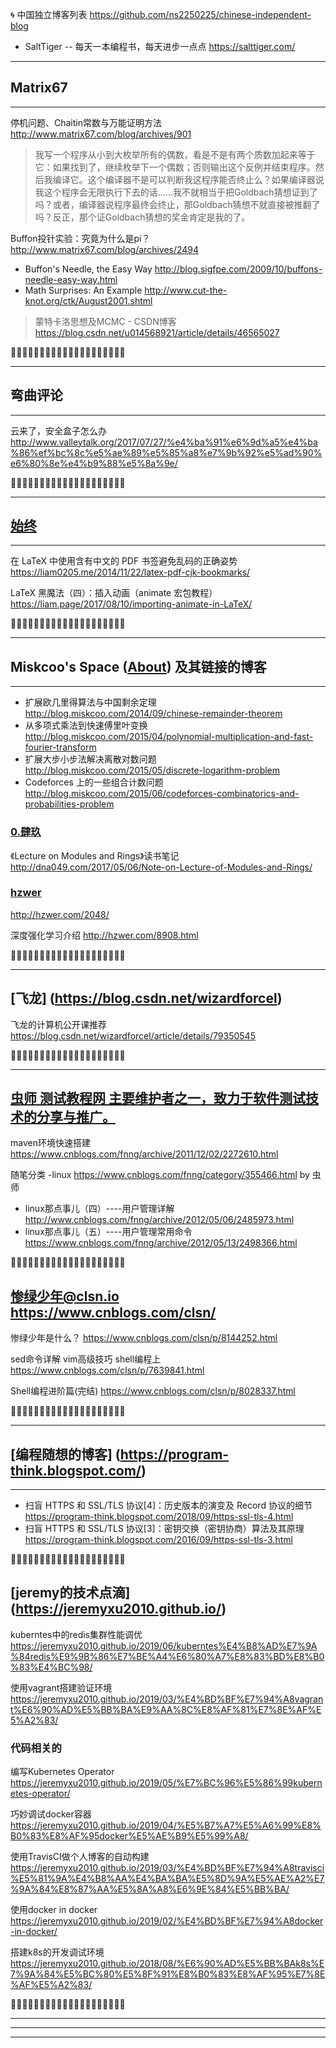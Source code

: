 
🌀 中国独立博客列表 https://github.com/ns2250225/chinese-independent-blog
- SaltTiger -- 每天一本编程书，每天进步一点点 https://salttiger.com/

--------------------------------------------------
## Matrix67
--------------------------------------------------

停机问题、Chaitin常数与万能证明方法 http://www.matrix67.com/blog/archives/901
> 我写一个程序从小到大枚举所有的偶数，看是不是有两个质数加起来等于它：如果找到了，继续枚举下一个偶数；否则输出这个反例并结束程序。然后我编译它。这个编译器不是可以判断我这程序能否终止么？如果编译器说我这个程序会无限执行下去的话……我不就相当于把Goldbach猜想证到了吗？或者，编译器说程序最终会终止，那Goldbach猜想不就直接被推翻了吗？反正，那个证Goldbach猜想的奖金肯定是我的了。

Buffon投针实验：究竟为什么是pi？ http://www.matrix67.com/blog/archives/2494
- Buffon's Needle, the Easy Way http://blog.sigfpe.com/2009/10/buffons-needle-easy-way.html
- Math Surprises: An Example http://www.cut-the-knot.org/ctk/August2001.shtml
> 蒙特卡洛思想及MCMC - CSDN博客 https://blog.csdn.net/u014568921/article/details/46565027


:couple::couple::couple::couple::couple::couple::couple::couple::couple::couple::couple::couple::couple::couple::couple::couple::couple::couple::couple::couple:


--------------------------------------------------
## 弯曲评论
--------------------------------------------------

云来了，安全盒子怎么办
http://www.valleytalk.org/2017/07/27/%e4%ba%91%e6%9d%a5%e4%ba%86%ef%bc%8c%e5%ae%89%e5%85%a8%e7%9b%92%e5%ad%90%e6%80%8e%e4%b9%88%e5%8a%9e/


:couple::couple::couple::couple::couple::couple::couple::couple::couple::couple::couple::couple::couple::couple::couple::couple::couple::couple::couple::couple:


--------------------------------------------------
## [始终](https://liam0205.me/)
--------------------------------------------------

在 LaTeX 中使用含有中文的 PDF 书签避免乱码的正确姿势 https://liam0205.me/2014/11/22/latex-pdf-cjk-bookmarks/

LaTeX 黑魔法（四）：插入动画（animate 宏包教程） https://liam.page/2017/08/10/importing-animate-in-LaTeX/

:couple::couple::couple::couple::couple::couple::couple::couple::couple::couple::couple::couple::couple::couple::couple::couple::couple::couple::couple::couple:


--------------------------------------------------
## Miskcoo's Space  ([About](http://blog.miskcoo.com/about)) 及其链接的博客
--------------------------------------------------

- 扩展欧几里得算法与中国剩余定理 http://blog.miskcoo.com/2014/09/chinese-remainder-theorem
- 从多项式乘法到快速傅里叶变换 http://blog.miskcoo.com/2015/04/polynomial-multiplication-and-fast-fourier-transform
- 扩展大步小步法解决离散对数问题 http://blog.miskcoo.com/2015/05/discrete-logarithm-problem
- Codeforces 上的一些组合计数问题 http://blog.miskcoo.com/2015/06/codeforces-combinatorics-and-probabilities-problem

### [0.肆玖](http://dna049.com/)

《Lecture on Modules and Rings》读书笔记 http://dna049.com/2017/05/06/Note-on-Lecture-of-Modules-and-Rings/

### [hzwer](http://hzwer.com/) 

http://hzwer.com/2048/

深度强化学习介绍 http://hzwer.com/8908.html


:couple::couple::couple::couple::couple::couple::couple::couple::couple::couple::couple::couple::couple::couple::couple::couple::couple::couple::couple::couple:

--------------------------------------------------
[飞龙] (https://blog.csdn.net/wizardforcel)
--------------------------------------------------

飞龙的计算机公开课推荐 https://blog.csdn.net/wizardforcel/article/details/79350545

:couple::couple::couple::couple::couple::couple::couple::couple::couple::couple::couple::couple::couple::couple::couple::couple::couple::couple::couple::couple:

--------------------------------------------------
[虫师 测试教程网 主要维护者之一，致力于软件测试技术的分享与推广。](https://www.cnblogs.com/fnng/)
--------------------------------------------------

maven环境快速搭建 https://www.cnblogs.com/fnng/archive/2011/12/02/2272610.html

随笔分类 -linux https://www.cnblogs.com/fnng/category/355466.html by 虫师
- linux那点事儿（四）----用户管理详解 http://www.cnblogs.com/fnng/archive/2012/05/06/2485973.html
- linux那点事儿（五）----用户管理常用命令 https://www.cnblogs.com/fnng/archive/2012/05/13/2498366.html

:couple::couple::couple::couple::couple::couple::couple::couple::couple::couple::couple::couple::couple::couple::couple::couple::couple::couple::couple::couple:

## 惨绿少年@clsn.io https://www.cnblogs.com/clsn/

惨绿少年是什么？ https://www.cnblogs.com/clsn/p/8144252.html

sed命令详解 vim高级技巧 shell编程上 https://www.cnblogs.com/clsn/p/7639841.html

Shell编程进阶篇(完结) https://www.cnblogs.com/clsn/p/8028337.html

:couple::couple::couple::couple::couple::couple::couple::couple::couple::couple::couple::couple::couple::couple::couple::couple::couple::couple::couple::couple:

--------------------------------------------------
## [编程随想的博客] (https://program-think.blogspot.com/)
--------------------------------------------------

- 扫盲 HTTPS 和 SSL/TLS 协议[4]：历史版本的演变及 Record 协议的细节 https://program-think.blogspot.com/2018/09/https-ssl-tls-4.html
- 扫盲 HTTPS 和 SSL/TLS 协议[3]：密钥交换（密钥协商）算法及其原理 https://program-think.blogspot.com/2016/09/https-ssl-tls-3.html


:couple::couple::couple::couple::couple::couple::couple::couple::couple::couple::couple::couple::couple::couple::couple::couple::couple::couple::couple::couple:

## [jeremy的技术点滴] (https://jeremyxu2010.github.io/)

kuberntes中的redis集群性能调优 https://jeremyxu2010.github.io/2019/06/kuberntes%E4%B8%AD%E7%9A%84redis%E9%9B%86%E7%BE%A4%E6%80%A7%E8%83%BD%E8%B0%83%E4%BC%98/

使用vagrant搭建验证环境 https://jeremyxu2010.github.io/2019/03/%E4%BD%BF%E7%94%A8vagrant%E6%90%AD%E5%BB%BA%E9%AA%8C%E8%AF%81%E7%8E%AF%E5%A2%83/

### 代码相关的

编写Kubernetes Operator https://jeremyxu2010.github.io/2019/05/%E7%BC%96%E5%86%99kubernetes-operator/

巧妙调试docker容器 https://jeremyxu2010.github.io/2019/04/%E5%B7%A7%E5%A6%99%E8%B0%83%E8%AF%95docker%E5%AE%B9%E5%99%A8/

使用TravisCI做个人博客的自动构建 https://jeremyxu2010.github.io/2019/03/%E4%BD%BF%E7%94%A8travisci%E5%81%9A%E4%B8%AA%E4%BA%BA%E5%8D%9A%E5%AE%A2%E7%9A%84%E8%87%AA%E5%8A%A8%E6%9E%84%E5%BB%BA/

使用docker in docker https://jeremyxu2010.github.io/2019/02/%E4%BD%BF%E7%94%A8docker-in-docker/

搭建k8s的开发调试环境 https://jeremyxu2010.github.io/2018/08/%E6%90%AD%E5%BB%BAk8s%E7%9A%84%E5%BC%80%E5%8F%91%E8%B0%83%E8%AF%95%E7%8E%AF%E5%A2%83/


:couple::couple::couple::couple::couple::couple::couple::couple::couple::couple::couple::couple::couple::couple::couple::couple::couple::couple::couple::couple:

--------------------------------------------------
--------------------------------------------------
--------------------------------------------------
